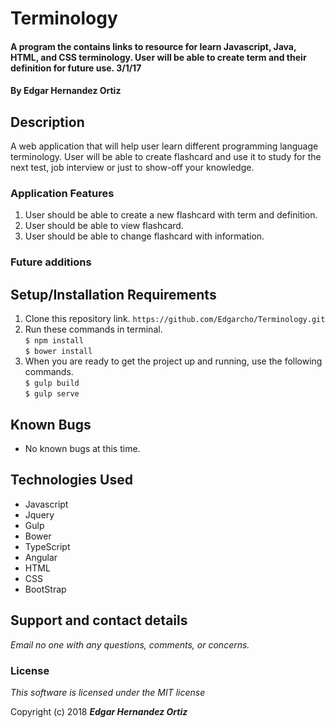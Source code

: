# Terminology

#### A program the contains links to resource for learn  Javascript, Java, HTML, and CSS terminology. User will be able to create term and their definition for future use. 3/1/17

#### By **Edgar Hernandez Ortiz**

## Description
A web application that will help user learn different programming language terminology. User will be able to create flashcard and use it to study for the next test, job interview or just to show-off your knowledge.


### Application Features

1. User should be able to create a new flashcard with term and definition.
2. User should be able to view flashcard.
3. User should be able to change flashcard with information.

### Future additions


## Setup/Installation Requirements

1. Clone this repository link.
`https://github.com/Edgarcho/Terminology.git`
2. Run these commands in terminal.<br>`$ npm install` <br> `$ bower install`
3. When you are ready to get the project up and running, use the following commands.<br>`$ gulp build` <br> `$ gulp serve`

## Known Bugs
* No known bugs at this time.

## Technologies Used
 * Javascript
  * Jquery
  * Gulp
  * Bower
  * TypeScript
  * Angular    
 * HTML
 * CSS
 * BootStrap

## Support and contact details

_Email no one with any questions, comments, or concerns._

### License

*This software is licensed under the MIT license*

Copyright (c) 2018 **_Edgar Hernandez Ortiz_**
